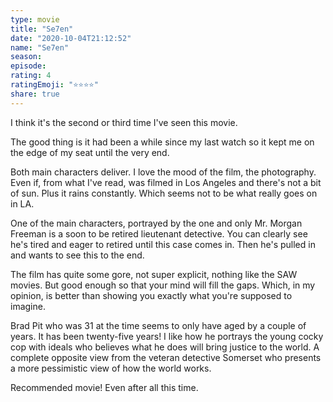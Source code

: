 ```yaml
---
type: movie
title: "Se7en"
date: "2020-10-04T21:12:52"
name: "Se7en"
season:
episode:
rating: 4
ratingEmoji: "⭐️⭐️⭐️⭐️"
share: true
---
```


I think it's the second or third time I've seen this movie.

The good thing is it had been a while since my last watch so it kept me on the edge of my seat until the very end.

Both main characters deliver. I love the mood of the film, the photography. Even if, from what I've read, was filmed in Los Angeles and there's not a bit of sun. Plus it rains constantly. Which seems not to be what really goes on in LA.

One of the main characters, portrayed by the one and only Mr. Morgan Freeman is a soon to be retired lieutenant detective. You can clearly see he's tired and eager to retired until this case comes in. Then he's pulled in and wants to see this to the end.

The film has quite some gore, not super explicit, nothing like the SAW movies. But good enough so that your mind will fill the gaps. Which, in my opinion, is better than showing you exactly what you're supposed to imagine.

Brad Pit who was 31 at the time seems to only have aged by a couple of years. It has been twenty-five years!
I like how he portrays the young cocky cop with ideals who believes what he does will bring justice to the world. A complete opposite view from the veteran detective Somerset who presents a more pessimistic view of how the world works.

Recommended movie! Even after all this time.
